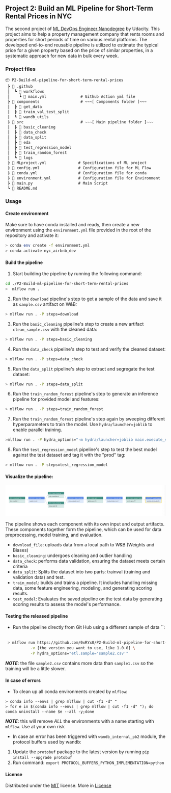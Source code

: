 ## Project 2: Build an ML Pipeline for Short-Term Rental Prices in NYC
The second project of [ML DevOps Engineer Nanodegree](https://www.udacity.com/course/machine-learning-dev-ops-engineer-nanodegree--nd0821) by Udacity. This project aims to help a property management company that rents rooms and properties for short periods of time on various rental platforms. The developed end-to-end reusable pipeline is utilized to estimate the typical price for a given property based on the price of similar properties, in a systematic approach for new data in bulk every week. 


### Project files
```
📦 P2-Build-ml-pipeline-for-short-term-rental-prices
 ┣ 📂 .github
 ┃  ┗ 📂 workflows
 ┃    ┗ 📜 main.yml               # Github Action yml file
 ┣ 📂 components                  # ~~~[ Components folder ]~~~
 ┃  ┣ 📂 get_data
 ┃  ┣ 📂 train_val_test_split
 ┃  ┗ 📂 wandb_utils    
 ┣ 📂 src                         # ~~~[ Main pipeline folder ]~~~
 ┃  ┣ 📂 basic_cleaning
 ┃  ┣ 📂 data_check
 ┃  ┣ 📂 data_split
 ┃  ┣ 📂 eda
 ┃  ┣ 📂 test_regression_model
 ┃  ┣ 📂 train_random_forest
 ┃  ┗ 📂 logs
 ┣ 📜 MLproject.yml              # Specifications of ML project  
 ┣ 📜 config.yml                 # Configuration file for ML Flow
 ┣ 📜 conda.yml                  # Configuration file for conda
 ┣ 📜 environment.yml            # Configuration file for Environment
 ┣ 📜 main.py                    # Main Script
 ┗ 📜 README.md   
```

### Usage

#### Create environment
Make sure to have conda installed and ready, then create a new environment using the ``environment.yml`` file provided in the root of the repository and activate it:
 ```bash
 > conda env create -f environment.yml
 > conda activate nyc_airbnb_dev
 ```

#### Build the pipeline
1. Start building the pipeline by running the following command:
 ```bash
 cd ./P2-Build-ml-pipeline-for-short-term-rental-prices
 >  mlflow run . 
 ```

2. Run the `download` pipeline's step to get a sample of the data and save it as `sample.csv` artifact on W&B:   
  ```bash
  > mlflow run . -P steps=download
  ```

3. Run the `basic_cleaning` pipeline's step to create a new artifact `clean_sample.csv` with the cleaned data:   
  ```bash
  > mlflow run . -P steps=basic_cleaning
  ```

4. Run the `data_check` pipeline's step to test and verify the cleaned dataset:   
  ```bash
  > mlflow run . -P steps=data_check
  ```

5. Run the `data_split` pipeline's step to extract and segregate the test dataset:   
  ```bash
  > mlflow run . -P steps=data_split
  ```

6. Run the `train_random_forest` pipeline's step to generate an inference pipeline for provided model and features:   
  ```bash
  > mlflow run . -P steps=train_random_forest
  ```

7. Run the `train_random_forest` pipeline's step again by sweeping different hyperparameters to train the model. Use `hydra/launcher=joblib` to enable parallel training.
  ```bash
  >mlflow run . -P hydra_options="-m hydra/launcher=joblib main.execute_steps=train_random_forest modeling.random_forest.max_features=0.1,0.33,0.5,0.75,1 modeling.max_tfidf_features=10,15,30"
  ```

8. Run the `test_regression_model` pipeline's step to test the best model against the test dataset and tag it with the "prod" tag:   
  ```bash
  > mlflow run . -P steps=test_regression_model
  ```


#### Visualize the pipeline:

![MLFlow Pipeline](MLFlow_pipeline.png "MLFlow Pipeline")

The pipeline shows each component with its own input and output artifacts. These components together form the pipeline, which can be used for data preprocessing, model training, and evaluation.

* `download_file`: uploads data from a local path to W&B (Weights and Biases)
* `basic_cleaning`: undergoes cleaning and outlier handling  
* `data_check`: performs data validation, ensuring the dataset meets certain criteria
* `data_split`: Splits the dataset into two parts: trainval (training and validation data) and test.
* `train_model`: builds and trains a pipeline. It includes handling missing data, some feature engineering, modeling, and generating scoring results.
* `test_model`: Evaluates the saved pipeline on the test data by generating scoring results to assess the model's performance.



#### Testing the released pipeline

* Run the pipeline directly from Git Hub using a different sample of data ``:
 ```bash

  > mlflow run https://github.com/0xRYx0/P2-Build-ml-pipeline-for-short-term-rental-prices.git \
            -v [the version you want to use, like 1.0.0] \
            -P hydra_options="etl.sample='sample2.csv'"
  ```

**_NOTE_**: the file ``sample2.csv`` contains more data than ``sample1.csv`` so the training will
            be a little slower.


#### In case of errors
* To clean up all conda environments created by `mlflow`: 
 ```
 > conda info --envs | grep mlflow | cut -f1 -d" "
 > for e in $(conda info --envs | grep mlflow | cut -f1 -d" "); do conda uninstall --name $e --all -y;done
 ```
 **_NOTE_**: this will remove *ALL* the environments with a name starting with `mlflow`. Use at your own risk

* In case an error has been triggered with `wandb_internal_pb2` module, the protocol buffers used by wandb:
 1. Update the `protobuf` package to the latest version by running ``` pip install --upgrade protobuf ```
 2. Run command: ``` export PROTOCOL_BUFFERS_PYTHON_IMPLEMENTATION=python ```


#### License

Distributed under the [MIT](https://choosealicense.com/licenses/mit/) license. More in [License](LICENSE.txt)

